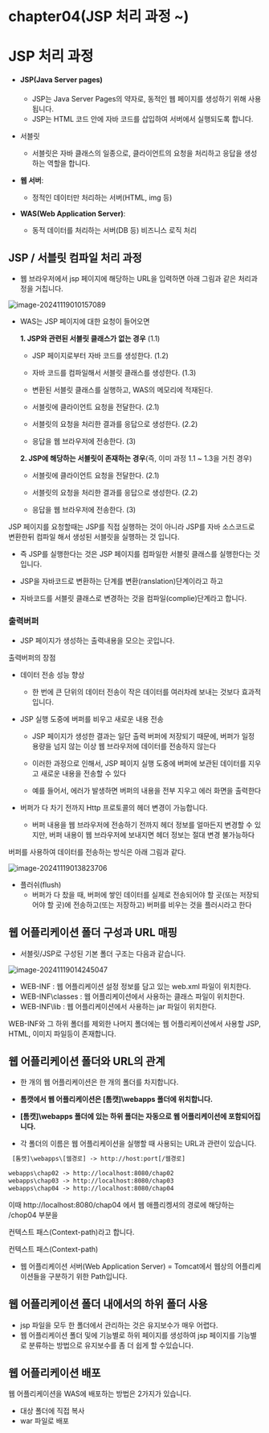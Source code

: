 # chapter04(JSP 처리 과정 ~)

# JSP 처리 과정

- #### JSP(Java Server pages)

  - JSP는 Java Server Pages의 약자로, 동적인 웹 페이지를 생성하기 위해 사용됩니다. 
  - JSP는 HTML 코드 안에 자바 코드를 삽입하여 서버에서 실행되도록 합니다.

- 서블릿

  - 서블릿은 자바 클래스의 일종으로, 클라이언트의 요청을 처리하고 응답을 생성하는 역할을 합니다.

- **웹 서버**: 

  - 정적인 데이터만 처리하는 서버(HTML, img 등)

- **WAS(Web Application Server)**: 

  - 동적 데이터를 처리하는 서버(DB 등) 비즈니스 로직 처리

##  JSP / 서블릿 컴파일 처리 과정

- 웹 브라우저에서 jsp 페이지에 해당하는 URL을 입력하면 아래 그림과 같은 처리과정을 거칩니다.

![image-20241119010157089](https://github.com/CUCU7103/typora_images/blob/main/image/image-20241119010157089.png)

- WAS는 JSP 페이지에 대한 요청이 들어오면 

  **1. JSP와 관련된 서블릿 클래스가 없는 경우** (1.1)

  - JSP 페이지로부터 자바 코드를 생성한다. (1.2)

  - 자바 코드를 컴파일해서 서블릿 클래스를 생성한다. (1.3)

  - 변환된 서블릿 클래스를 실행하고, WAS의 메모리에 적재된다.

  - 서블릿에 클라이언트 요청을 전달한다. (2.1)

  - 서블릿의 요청을 처리한 결과를 응답으로 생성한다. (2.2)

  - 응답을 웹 브라우저에 전송한다. (3)

    

  **2. JSP에 해당하는 서블릿이 존재하는 경우**(즉, 이미 과정 1.1 ~ 1.3을 거친 경우)

  - 서블릿에 클라이언트 요청을 전달한다. (2.1)

  - 서블릿의 요청을 처리한 결과를 응답으로 생성한다. (2.2)

  - 응답을 웹 브라우저에 전송한다. (3)

    

JSP 페이지를 요청할때는 JSP를 직접 실행하는 것이 아니라 JSP를 자바 소스코드로 변환한뒤 컴파일 해서 생성된 서블릿을 실행하는 것 입니다.

- 즉 JSP를 실행한다는 것은 JSP 페이지를 컴파일한 서블릿 클래스를 실행한다는 것입니다.

- JSP을 자바코드로 변환하는 단계를 변환(ranslation)단계이라고 하고 

- 자바코드를 서블릿 클래스로 변경하는 것을 컴파일(complie)단계라고 합니다.



### 출력버퍼

- JSP 페이지가 생성하는 출력내용을 모으는 곳입니다.



출력버퍼의 장점

- 데이터 전송 성능 향상

  - 한 번에 큰 단위의 데이터 전송이 작은 데이터를 여러차례 보내는 것보다 효과적입니다.

- JSP 실행 도중에 버퍼를 비우고 새로운 내용 전송

  - JSP 페이지가 생성한 결과는 일단 출력 버퍼에 저장되기 때문에, 버퍼가 일정 용량을 넘지 않는 이상 웹 브라우저에 데이터를 전송하지 않는다

  - 이러한 과정으로 인해서, JSP 페이지 실행 도중에 버퍼에 보관된 데이터를 지우고 새로운 내용을 전송할 수 있다

  - 예를 들어서, 에러가 발생하면 버퍼의 내용을 전부 지우고 에러 화면을 출력한다

    

- 버퍼가 다 차기 전까지 Http 프로토콜의 헤더 변경이 가능합니다.

  - 버퍼 내용을 웹 브라우저에 전송하기 전까지 헤더 정보를 얼마든지 변경할 수 있지만, 버퍼 내용이 웹 브라우저에 보내지면 헤더 정보는 절대 변경 불가능하다



버퍼를 사용하여 데이터를 전송하는 방식은 아래 그림과 같다.

![image-20241119013823706](https://github.com/CUCU7103/typora_images/blob/main/image/image-20241119013823706.png)

- 플러쉬(flush)
  - 버퍼가 다 찼을 때, 버퍼에 쌓인 데이터를 실제로 전송되어야 할 곳(또는 저장되어야 할 곳)에 전송하고(또는 저장하고) 버퍼를 비우는 것을 플러시라고 한다



## 웹 어플리케이션 폴더 구성과 URL 매핑

- 서블릿/JSP로 구성된 기본 폴더 구조는 다음과 같습니다.

![image-20241119014245047](https://github.com/CUCU7103/typora_images/blob/main/image/image-20241119014245047.png)

- WEB-INF : 웹 어플리케이션 설정 정보를 담고 있는 web.xml 파일이 위치한다.
- WEB-INF\classes : 웹 어플리케이션에서 사용하는 클래스 파일이 위치한다.
- WEB-INF\lib : 웹 어플리케이션에서 사용하는 jar 파일이 위치한다.

WEB-INF와 그 하위 폴더를 제외한 나머지 폴더에는 웹 어플리케이션에서 사용할 JSP, HTML, 이미지 파일등이 존재합니다. 

## 웹 어플리케이션 폴더와 URL의 관계

- 한 개의 웹 어플리케이션은  한 개의 폴더를 차지합니다.

- **톰캣에서 웹 어플리케이션은 [톰캣]\webapps 폴더에 위치합니다.** 
- **[톰캣]\webapps 폴더에 있는 하위 폴더는 자동으로 웹 어플리케이션에 포함되어집니다.** 
- 각 폴더의 이름은 웹 어플리케이션을 실행할 때 사용되는 URL과 관련이 있습니다.

``` jsp
 [톰캣]\webapps\[웹경로] -> http://host:port[/웹경로]

webapps\chap02 -> http://localhost:8080/chap02
webapps\chap03 -> http://localhost:8080/chap03
webapps\chap04 -> http://localhost:8080/chap04
```

이때 http://localhost:8080/chap04 에서 웹 애플리켕셔의 경로에 해당하는 /chop04 부분을 

컨텍스트 패스(Context-path)라고 합니다.

컨텍스트 패스(Context-path)

- 웹 어플리케이션 서버(Web Application Server) = Tomcat에서 웹상의 어플리케이션들을 구분하기 위한 Path입니다.



## 웹 어플리케이션 폴더 내에서의 하위 폴더 사용

- jsp 파일을 모두 한 폴더에서 관리하는 것은 유지보수가 매우 어렵다.
- 웹 어플리케이션 폴더 및에 기능별로 하위 페이지를 생성하여  jsp 페이지를 기능별로 분류하는 방법으로 유지보수를 좀 더 쉽게 할 수있습니다.



## 웹 어플리케이션 배포

웹 어플리케이션을 WAS에 배포하는 방법은 2가지가 있습니다.

- 대상 폴더에 직접 복사
- war 파일로 배포
